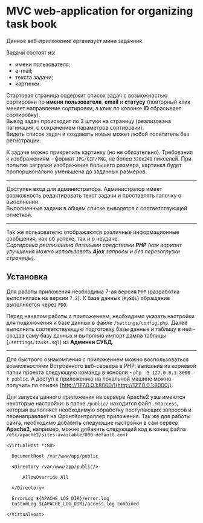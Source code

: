 MVC web-application for organizing task book 
====

Данное веб-приложение организует мини задачник.

Задачи состоят из:
- имени пользователя;
- е-mail;
- текста задачи;
- картинки.

Стартовая страница содержит список задач с возможностью сортировки по **имени пользователя**, **email** и **статусу** (повторный клик меняет направление сортировки, а клик по колонке **ID** сбрасывает сортировку).  
Вывод задач происходит по 3 штуки на страницу (реализована пагинация, с сохранением параметров сортировки).  
Видеть список задач и создавать новые может любой посетитель без регистрации. 

К задаче можно прикрепить картинку (но не обязательно). Требования к изображениям - формат `JPG/GIF/PNG`, не более `320х240` пикселей. 
При попытке загрузки изображение большего размера, картинка будет пропорционально уменьшена до заданных размеров.

***

Доступен вход для администратора. Администратор имеет возможность редактировать текст задачи и проставлять галочку о выполнении.  
Выполненные задачи в общем списке выводятся с соответствующей отметкой.

***

Так же пользователю отображаются различные информационные сообщения, как об успехе, так и о неудаче.  
_Сортировка реализована базовыми средствами **PHP** (как вариант улучшения можно использовать **Ajax** запросы и без перезагрузки страницы)._

## Установка

Для работы приложения необходима 7-ая версия `PHP` (разработка выполнялась на версии `7.2`).
К базе данных (`MySQL`) обращение выполняется через `PDO`.

Перед началом работы с приложением, необходимо указать настройки для подключения к базе данных в файле `/settings/config.php`.
Далее выполнить соответствующую подготовку базы данных и таблицу в ней - создав саму базу данных и выполнив импорт дампа таблицы (`/settings/tasks.sql`) из **Админки СУБД**.

***

Для быстрого ознакомления с приложением можно воспользоваться возможностями Встроенного веб-сервера в PHP, выполнив из корневой папки проекта следующую команду в консоли - `php -S 127.0.0.1:8000 -t public`.
А доступ к приложению на локальной машине можно получить по ссылке [http://127.0.0.1:8000/](http://127.0.0.1:8000/).

Для запуска данного приложения на сервере Apache2 уже имеются некоторые настройки: в папке `/public/` находится файл `.htaccess`, который выполняет необходимую обработку поступающих запросов и перенаправляет на ФронтКонтроллер приложения.
Так же для работы сайта, необходимо добавить следующие настройки в сам сервер **Apache2**, например, можно добавить следующий код в конец файла `/etc/apache2/sites-available/000-default.conf`
```
<VirtualHost *:80>

  DocumentRoot /var/www/app/public

  <Directory /var/www/app/public/>

      AllowOverride All

  </Directory>

  ErrorLog ${APACHE_LOG_DIR}/error.log
  CustomLog ${APACHE_LOG_DIR}/access.log combined

</VirtualHost>
```